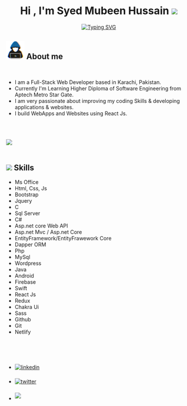 
<h1 align="center"><b>Hi , I'm Syed Mubeen Hussain </b><img src="https://media.giphy.com/media/hvRJCLFzcasrR4ia7z/giphy.gif" width="35"></h1>

<p align="center">
  <a href="https://git.io/typing-svg"><img src="https://readme-typing-svg.demolab.com?font=Fira+Code&pause=1000&random=false&width=435&lines=.Net+Develper;How+vexingly+quick+daft+zebras+jump" alt="Typing SVG" /></a>
</p>
	
## <picture><img src = "https://github.com/0xAbdulKhalid/0xAbdulKhalid/raw/main/assets/mdImages/about_me.gif" width = 50px></picture> **About me**

<br>

- I am a Full-Stack Web Developer based in Karachi, Pakistan.
- Currently I'm Learning Higher Diploma of Software Engineering from Aptech Metro Star Gate.
- I am very passionate about improving my coding Skills & developing applications & websites. 
- I build WebApps and Websites using React Js.

<br><br>

<img src="https://user-images.githubusercontent.com/73097560/115834477-dbab4500-a447-11eb-908a-139a6edaec5c.gif"><br><br>

## <img src="https://media2.giphy.com/media/QssGEmpkyEOhBCb7e1/giphy.gif?cid=ecf05e47a0n3gi1bfqntqmob8g9aid1oyj2wr3ds3mg700bl&rid=giphy.gif" width ="25"><b> Skills</b>
<p align="center">

- Ms Office
- Html, Css, Js
- Bootstrap
- Jquery
- C
- Sql Server
- C#
- Asp.net core Web API
- Asp.net Mvc / Asp.net Core
- EntityFramework/EntityFrawework Core
- Dapper ORM
- Php
- MySql
- Wordpress
- Java
- Android
- Firebase
- Swift
- React Js
- Redux
- Chakra Ui
- Sass
- Github
- Git
- Netlify
</p>
<br>
<br>

<br>
<div align='left'>

<ul>

<li>
<a href="https://www.linkedin.com/in/syed-mubeen-hussain-57a99a247/" target="_blank">
<img src="https://img.shields.io/badge/linkedin:  Syed Mubeen Hussain-%2300acee.svg?color=405DE6&style=for-the-badge&logo=linkedin&logoColor=white" alt=linkedin style="margin-bottom: 5px;"/>
</a>
</li>

<br>

<li>
<a href="https://twitter.com/0xabdulkhalid" target="_blank">
<img src="https://img.shields.io/badge/phone:%20%2003142342767-%2300acee.svg?color=1DA1F2&style=for-the-badge&logo=phone&logoColor=white" alt=twitter style="margin-bottom: 5px;"/>
</a>
</li>

<br>

<li>
<a href="mailto:mubeenworking@gmail.com" target="_blank">
<img src="https://img.shields.io/badge/gmail:  mubeenworking-%23EA4335.svg?style=for-the-badge&logo=gmail&logoColor=white" t=mail style="margin-bottom: 5px;" />
</a>
</li>
	
</ul>
</div>
